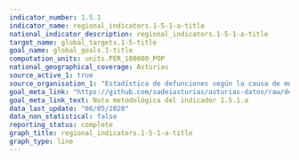 ```yaml
---
indicator_number: 1.5.1
indicator_name: regional_indicators.1-5-1-a-title
national_indicator_description: regional_indicators.1-5-1-a-title
target_name: global_targets.1-5-title
goal_name: global_goals.1-title
computation_units: units.PER_100000_POP
national_geographical_coverage: Asturias
source_active_1: true
source_organisation_1: "Estadística de defunciones según la causa de muerte, INE"
goal_meta_link: "https://github.com/sadeiasturias/asturias-datos/raw/develop/methodology/1.5.1.a.pdf"
goal_meta_link_text: Nota metodológica del indicador 1.5.1.a
data_last_update: "06/05/2020"
data_non_statistical: false
reporting_status: complete
graph_title: regional_indicators.1-5-1-a-title
graph_type: line
---
```


